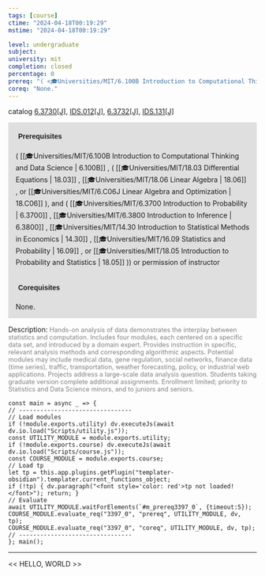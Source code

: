 ```yaml
---
tags: [course]
ctime: "2024-04-18T00:19:29"
mstime: "2024-04-18T00:19:29"

level: undergraduate
subject: 
university: mit
completion: closed
percentage: 0
prereq: "( <🎓Universities/MIT/6.100B Introduction to Computational Thinking and Data Science> , ( <🎓Universities/MIT/18.03 Differential Equations> , <🎓Universities/MIT/18.06 Linear Algebra> , or <🎓Universities/MIT/6.C06J Linear Algebra and Optimization> ), and ( <🎓Universities/MIT/6.3700 Introduction to Probability> , <🎓Universities/MIT/6.3800 Introduction to Inference> , <🎓Universities/MIT/14.30 Introduction to Statistical Methods in Economics> , <🎓Universities/MIT/16.09 Statistics and Probability> , or <🎓Universities/MIT/18.05 Introduction to Probability and Statistics> )) or permission of instructor"
coreq: "None."
---
```


catalog [6.3730[J]](http://student.mit.edu/catalog/m6c.html#6.3730), [IDS.012[J]](http://student.mit.edu/catalog/mIDSa.html#IDS.012), [6.3732[J]](http://student.mit.edu/catalog/m6c.html#6.3732), [IDS.131[J]](http://student.mit.edu/catalog/mIDSa.html#IDS.131)

<span style="display: block; padding: 15px; background-color: rgb(100, 100, 100, 0.2);"><font id="m_prereq3397_0" style="display: block; font-family: Arial, sans-serif; font-weight: bold; padding: 5px">Prerequisites</font><br><span id="prereq3397_0">( [[🎓Universities/MIT/6.100B Introduction to Computational Thinking and Data Science | 6.100B]] , ( [[🎓Universities/MIT/18.03 Differential Equations | 18.03]] , [[🎓Universities/MIT/18.06 Linear Algebra | 18.06]] , or [[🎓Universities/MIT/6.C06J Linear Algebra and Optimization | 18.C06]] ), and ( [[🎓Universities/MIT/6.3700 Introduction to Probability | 6.3700]] , [[🎓Universities/MIT/6.3800 Introduction to Inference | 6.3800]] , [[🎓Universities/MIT/14.30 Introduction to Statistical Methods in Economics | 14.30]] , [[🎓Universities/MIT/16.09 Statistics and Probability | 16.09]] , or [[🎓Universities/MIT/18.05 Introduction to Probability and Statistics | 18.05]] )) or permission of instructor</span></span>
<span style="display: block; padding: 15px; background-color: rgb(100, 100, 100, 0.2);"><font id="m_coreq3397_0" style="display: block; font-family: Arial, sans-serif; font-weight: bold; padding: 5px">Corequisites</font><br><span id="coreq3397_0">None.</span></span>

<font style="">Description:</font>
<font style="color: grey; font-size: 0.8rem;">Hands-on analysis of data demonstrates the interplay between statistics and computation. Includes four modules, each centered on a specific data set, and introduced by a domain expert. Provides instruction in specific, relevant analysis methods and corresponding algorithmic aspects. Potential modules may include medical data, gene regulation, social networks, finance data (time series), traffic, transportation, weather forecasting, policy, or industrial web applications. Projects address a large-scale data analysis question. Students taking graduate version complete additional assignments. Enrollment limited; priority to Statistics and Data Science minors, and to juniors and seniors.</font>

```dataviewjs
const main = async _ => {
// --------------------------------
// Load modules
if (!module.exports.utility) dv.executeJs(await dv.io.load("Scripts/utility.js"));
const UTILITY_MODULE = module.exports.utility;
if (!module.exports.course) dv.executeJs(await dv.io.load("Scripts/course.js"));
const COURSE_MODULE = module.exports.course;
// Load tp
let tp = this.app.plugins.getPlugin("templater-obsidian").templater.current_functions_object;
if (!tp) { dv.paragraph("<font style='color: red'>tp not loaded!</font>"); return; }
// Evaluate
await UTILITY_MODULE.waitForElements(`#m_prereq3397_0`, {timeout:5});
COURSE_MODULE.evaluate_req("3397_0", "prereq", UTILITY_MODULE, dv, tp);
COURSE_MODULE.evaluate_req("3397_0", "coreq", UTILITY_MODULE, dv, tp);
// --------------------------------
}; main();
```

---

<< HELLO, WORLD >>
